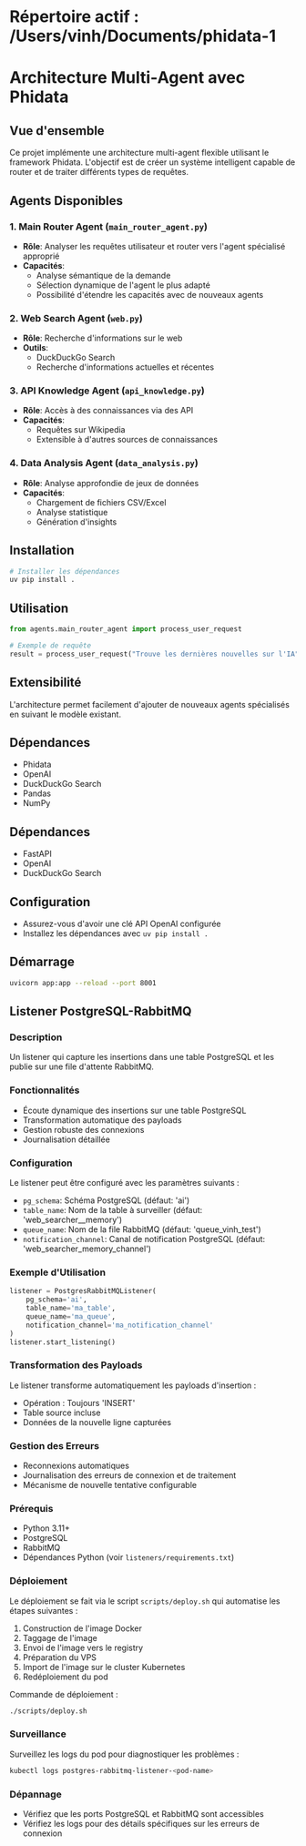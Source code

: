 # Répertoire actif : /Users/vinh/Documents/phidata-1

# Architecture Multi-Agent avec Phidata

## Vue d'ensemble

Ce projet implémente une architecture multi-agent flexible utilisant le framework Phidata. L'objectif est de créer un système intelligent capable de router et de traiter différents types de requêtes.

## Agents Disponibles

### 1. Main Router Agent (`main_router_agent.py`)
- **Rôle**: Analyser les requêtes utilisateur et router vers l'agent spécialisé approprié
- **Capacités**: 
  - Analyse sémantique de la demande
  - Sélection dynamique de l'agent le plus adapté
  - Possibilité d'étendre les capacités avec de nouveaux agents

### 2. Web Search Agent (`web.py`)
- **Rôle**: Recherche d'informations sur le web
- **Outils**: 
  - DuckDuckGo Search
  - Recherche d'informations actuelles et récentes

### 3. API Knowledge Agent (`api_knowledge.py`)
- **Rôle**: Accès à des connaissances via des API
- **Capacités**:
  - Requêtes sur Wikipedia
  - Extensible à d'autres sources de connaissances

### 4. Data Analysis Agent (`data_analysis.py`)
- **Rôle**: Analyse approfondie de jeux de données
- **Capacités**:
  - Chargement de fichiers CSV/Excel
  - Analyse statistique
  - Génération d'insights

## Installation

```bash
# Installer les dépendances
uv pip install .
```

## Utilisation

```python
from agents.main_router_agent import process_user_request

# Exemple de requête
result = process_user_request("Trouve les dernières nouvelles sur l'IA")
```

## Extensibilité

L'architecture permet facilement d'ajouter de nouveaux agents spécialisés en suivant le modèle existant.

## Dépendances

- Phidata
- OpenAI
- DuckDuckGo Search
- Pandas
- NumPy

## Dépendances
- FastAPI
- OpenAI
- DuckDuckGo Search

## Configuration
- Assurez-vous d'avoir une clé API OpenAI configurée
- Installez les dépendances avec `uv pip install .`

## Démarrage
```bash
uvicorn app:app --reload --port 8001
```

## Listener PostgreSQL-RabbitMQ

### Description
Un listener qui capture les insertions dans une table PostgreSQL et les publie sur une file d'attente RabbitMQ.

### Fonctionnalités
- Écoute dynamique des insertions sur une table PostgreSQL
- Transformation automatique des payloads
- Gestion robuste des connexions
- Journalisation détaillée

### Configuration
Le listener peut être configuré avec les paramètres suivants :
- `pg_schema`: Schéma PostgreSQL (défaut: 'ai')
- `table_name`: Nom de la table à surveiller (défaut: 'web_searcher__memory')
- `queue_name`: Nom de la file RabbitMQ (défaut: 'queue_vinh_test')
- `notification_channel`: Canal de notification PostgreSQL (défaut: 'web_searcher_memory_channel')

### Exemple d'Utilisation
```python
listener = PostgresRabbitMQListener(
    pg_schema='ai', 
    table_name='ma_table', 
    queue_name='ma_queue', 
    notification_channel='ma_notification_channel'
)
listener.start_listening()
```

### Transformation des Payloads
Le listener transforme automatiquement les payloads d'insertion :
- Opération : Toujours 'INSERT'
- Table source incluse
- Données de la nouvelle ligne capturées

### Gestion des Erreurs
- Reconnexions automatiques
- Journalisation des erreurs de connexion et de traitement
- Mécanisme de nouvelle tentative configurable

### Prérequis
- Python 3.11+
- PostgreSQL
- RabbitMQ
- Dépendances Python (voir `listeners/requirements.txt`)

### Déploiement
Le déploiement se fait via le script `scripts/deploy.sh` qui automatise les étapes suivantes :
1. Construction de l'image Docker
2. Taggage de l'image
3. Envoi de l'image vers le registry
4. Préparation du VPS
5. Import de l'image sur le cluster Kubernetes
6. Redéploiement du pod

Commande de déploiement :
```bash
./scripts/deploy.sh
```

### Surveillance
Surveillez les logs du pod pour diagnostiquer les problèmes :
```bash
kubectl logs postgres-rabbitmq-listener-<pod-name>
```

### Dépannage
- Vérifiez que les ports PostgreSQL et RabbitMQ sont accessibles
- Vérifiez les logs pour des détails spécifiques sur les erreurs de connexion
